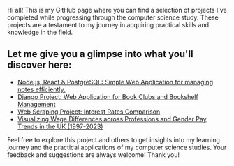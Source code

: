 Hi all! This is my GitHub page where you can find a selection of projects I've completed while progressing through the computer science study. These projects are a testament to my journey in acquiring practical skills and knowledge in the field.

## Let me give you a glimpse into what you'll discover here:

- [Node.js, React & PostgreSQL: Simple Web Application for managing notes efficiently.](https://github.com/yeeman-lab/Sticky_Notes)
- [Django Project: Web Application for Book Clubs and Bookshelf Management](https://github.com/yeeman-lab/book_nest)
- [Web Scraping Project: Interest Rates Comparison](https://github.com/yeeman-lab/projects/blob/main/fixed_bond.ipynb)
- [Visualizing Wage Differences across Professions and Gender Pay Trends in the UK (1997-2023)](https://github.com/yeeman-lab/projects/blob/main/median_hourly_pay.ipynb)

Feel free to explore this project and others to get insights into my learning journey and the practical applications of my computer science studies. Your feedback and suggestions are always welcome!
Thank you!
